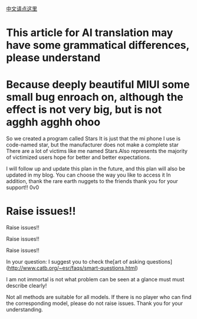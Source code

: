 [中文请点这里](https://github.com/fuzipei/bugstars/blob/main/README.md)

# This article for AI translation may have some grammatical differences, please understand

# Because deeply beautiful MIUI some small bug enroach on, although the effect is not very big, but is not agghh agghh ohoo

So we created a program called Stars
It is just that the mi phone I use is code-named star, but the manufacturer does not make a complete star
There are a lot of victims like me named Stars.Also represents the majority of victimized users hope for better and better expectations.

I will follow up and update this plan in the future, and this plan will also be updated in my blog. You can choose the way you like to access it
In addition, thank the rare earth nuggets to the friends thank you for your support!! 0v0

# Raise issues!!

Raise issues!!

Raise issues!!

Raise issues!!

In your question: I suggest you to check the[art of asking questions] (http://www.catb.org/~esr/faqs/smart-questions.html)

I am not immortal is not what problem can be seen at a glance must must describe clearly!

Not all methods are suitable for all models. If there is no player who can find the corresponding model, please do not raise issues. Thank you for your understanding.
